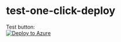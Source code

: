 # test-one-click-deploy

Test button:  
[![Deploy to Azure](https://aka.ms/deploytoazurebutton)](https://portal.azure.com/#create/Microsoft.Template/uri/https%3A%2F%2Fraw.githubusercontent.com%2Fmclacore%2Ftest-one-click-deploy%2Fmain%2Fmain.json%3Ftoken%3DGHSAT0AAAAAABXFKZ6D5BDTXYDD2V4VI4G2Y5F5KRA)
